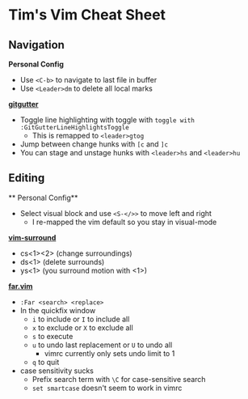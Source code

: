 # Tim's Vim Cheat Sheet

## Navigation

**Personal Config**

- Use `<C-b>` to navigate to last file in buffer
- Use `<Leader>dm` to delete all local marks

**[gitgutter](https://github.com/airblade/vim-gitgutter)**

- Toggle line highlighting with toggle with `toggle with :GitGutterLineHighlightsToggle`
  - This is remapped to `<leader>gtog`
- Jump between change hunks with `[c` and `]c`
- You can stage and unstage hunks with `<leader>hs` and `<leader>hu`

## Editing

** Personal Config**

- Select visual block and use `<S-</>>` to move left and right
  - I re-mapped the vim default so you stay in visual-mode

**[vim-surround](https://github.com/tpope/vim-surround)**

- cs<1><2> (change surroundings)
- ds<1> (delete surrounds)
- ys<motion><1> (you surround motion with <1>)

**[far.vim](https://github.com/brooth/far.vim)**

- `:Far <search> <replace>`
- In the quickfix window
  - `i` to include or `I` to include all
  - `x` to exclude or `X` to exclude all
  - `s` to execute
  - `u` to undo last replacement or `U` to undo all
    - vimrc currently only sets undo limit to 1
  - `q` to quit
- case sensitivity sucks
  - Prefix search term with `\C` for case-sensitive search
  - `set smartcase` doesn't seem to work in vimrc
